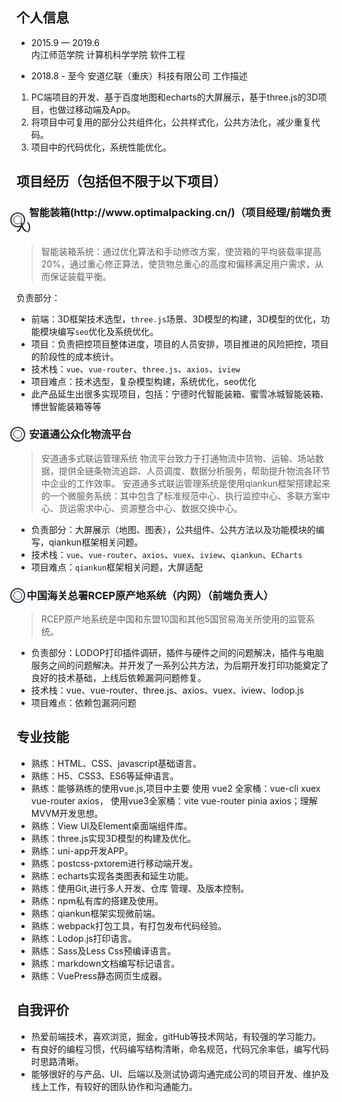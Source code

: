 ## 个人信息
* 2015.9 — 2019.6  
内江师范学院 计算机科学学院 软件工程

* 2018.8 - 至今 
安道亿联（重庆）科技有限公司
工作描述
1. PC端项目的开发、基于百度地图和echarts的大屏展示，基于three.js的3D项目，也做过移动端及App。
2. 将项目中可复用的部分公共组件化，公共样式化，公共方法化，减少重复代码。
3. 项目中的代码优化，系统性能优化。


## 项目经历（包括但不限于以下项目）
<h3>
    <span style="position: relative;">
        <span style="position: absolute; top: 50%; left: 2px; transform: translate(-50%, -50%); display: inline-block; width: 20px; height: 20px; border: 2px solid #2c3e50; border-radius: 50%;">
            <span style="position: absolute; top: 50%; left: 50%; transform: translate(-50%, -50%); width: 12px; height: 12px; border: 1px solid #2c3e50; border-radius: 50%;"></span>
        </span>
    　 智能装箱(http://www.optimalpacking.cn/)（项目经理/前端负责人）
    </span>
</h3>

> 智能装箱系统：通过优化算法和手动修改方案，使货箱的平均装载率提高20%，通过重心修正算法，使货物总重心的高度和偏移满足用户需求，从而保证装载平衡。

负责部分：

* 前端：3D框架技术选型，`three.js`场景、3D模型的构建，3D模型的优化，功能模块编写`seo`优化及系统优化。
* 项目：负责把控项目整体进度，项目的人员安排，项目推进的风险把控，项目的阶段性的成本统计。
* 技术栈：`vue`、`vue-router`、`three.js`、`axios`、`iview`
* 项目难点：技术选型，复杂模型构建，系统优化，seo优化
* 此产品延生出很多实现项目，包括：宁德时代智能装箱、蜜雪冰城智能装箱、博世智能装箱等等



<h3>
    <span style="position: relative;">
        <span style="position: absolute; top: 50%; left: 2px; transform: translate(-50%, -50%); display: inline-block; width: 20px; height: 20px; border: 2px solid #2c3e50; border-radius: 50%;">
            <span style="position: absolute; top: 50%; left: 50%; transform: translate(-50%, -50%); width: 12px; height: 12px; border: 1px solid #2c3e50; border-radius: 50%;"></span>
        </span>
    　 安道通公众化物流平台 
    </span>
</h3>

> 安道通多式联运管理系统 物流平台致力于打通物流中货物、运输、场站数据，提供全链条物流追踪、人员调度、数据分析服务，帮助提升物流各环节中企业的工作效率。
> 安道通多式联运管理系统是使用qiankun框架搭建起来的一个微服务系统：其中包含了标准规范中心、执行监控中心、多联方案中心、货运需求中心、资源整合中心、数据交换中心。

* 负责部分：大屏展示（地图、图表），公共组件、公共方法以及功能模块的编写，qiankun框架相关问题。
* 技术栈：`vue`、`vue-router`、`axios`、`vuex`、`iview`、`qiankun`、`ECharts`
* 项目难点：`qiankun`框架相关问题，大屏适配


<h3>
    <span style="position: relative;">
        <span style="position: absolute; top: 50%; left: 2px; transform: translate(-50%, -50%); display: inline-block; width: 20px; height: 20px; border: 2px solid #2c3e50; border-radius: 50%;">
            <span style="position: absolute; top: 50%; left: 50%; transform: translate(-50%, -50%); width: 12px; height: 12px; border: 1px solid #2c3e50; border-radius: 50%;"></span>
        </span>
    　中国海关总署RCEP原产地系统（内网）（前端负责人）
    </span>
</h3>

> RCEP原产地系统是中国和东盟10国和其他5国贸易海关所使用的监管系统。

* 负责部分：LODOP打印插件调研，插件与硬件之间的问题解决，插件与电脑服务之间的问题解决。并开发了一系列公共方法，为后期开发打印功能奠定了良好的技术基础，上线后依赖漏洞问题修复。
* 技术栈：vue、vue-router、three.js、axios、vuex、iview、lodop.js
* 项目难点：依赖包漏洞问题


## 专业技能
* 熟练：HTML、CSS、javascript基础语言。 
* 熟练：H5、CSS3、ES6等延伸语言。 
* 熟练：能够熟练的使用vue.js,项目中主要 使用 vue2 全家桶：vue-cli xuex vue-router axios， 使用vue3全家桶：vite vue-router pinia axios；理解MVVM开发思想。
* 熟练：View UI及Element桌面端组件库。
* 熟练：three.js实现3D模型的构建及优化。
* 熟练：uni-app开发APP。
* 熟练：postcss-pxtorem进行移动端开发。
* 熟练：echarts实现各类图表和延生功能。
* 熟练：使用Git,进行多人开发、仓库 管理、及版本控制。 
* 熟练：npm私有库的搭建及使用。
* 熟练：qiankun框架实现微前端。
* 熟练：webpack打包工具，有打包发布代码经验。 
* 熟练：Lodop.js打印语言。
* 熟练：Sass及Less Css预编译语言。 
* 熟练：markdown文档编写标记语言。
* 熟练：VuePress静态网页生成器。

## 自我评价
* 热爱前端技术，喜欢浏览，掘金，gitHub等技术网站，有较强的学习能力。
* 有良好的编程习惯，代码编写结构清晰，命名规范，代码冗余率低，编写代码时思路清晰。
* 能够很好的与产品、UI、后端以及测试协调沟通完成公司的项目开发、维护及线上工作，有较好的团队协作和沟通能力。
